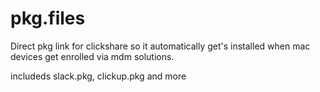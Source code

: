 # pkg.files
Direct pkg link for clickshare so it automatically get's installed when mac devices get enrolled via mdm solutions. 

includeds slack.pkg, clickup.pkg and more 
